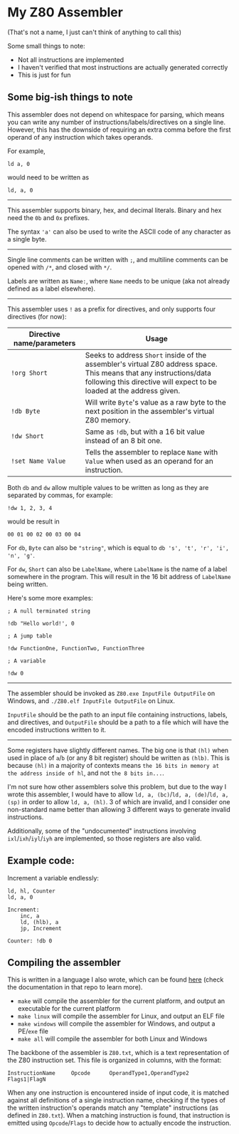 # My Z80 Assembler

(That's not a name, I just can't think of anything to call this)

Some small things to note:

* Not all instructions are implemented
* I haven't verified that most instructions are actually generated correctly
* This is just for fun

## Some big-ish things to note

This assembler does not depend on whitespace for parsing, which means you can write any number of instructions/labels/directives on a single line.
However, this has the downside of requiring an extra comma before the first operand of any instruction which takes operands.

For example,
```
ld a, 0
```
would need to be written as
```
ld, a, 0
```

---

This assembler supports binary, hex, and decimal literals. Binary and hex need the `0b` and `0x` prefixes.

The syntax `'a'` can also be used to write the ASCII code of any character as a single byte.

---

Single line comments can be written with `;`, and multiline comments can be opened with `/*`, and closed with `*/`.

Labels are written as `Name:`, where `Name` needs to be unique (aka not already defined as a label elsewhere).

---

This assembler uses `!` as a prefix for directives, and only supports four directives (for now):

| Directive name/parameters | Usage |
|---------------------------|-------|
| `!org Short` | Seeks to address `Short` inside of the assembler's virtual Z80 address space. This means that any instructions/data following this directive will expect to be loaded at the address given. |
| `!db Byte` | Will write `Byte`'s value as a raw byte to the next position in the assembler's virtual Z80 memory. |
| `!dw Short` | Same as `!db`, but with a 16 bit value instead of an 8 bit one. |
| `!set Name Value` | Tells the assembler to replace `Name` with `Value` when used as an operand for an instruction. |

Both `db` and `dw` allow multiple values to be written as long as they are separated by commas, for example:

```
!dw 1, 2, 3, 4
```
would be result in
```
00 01 00 02 00 03 00 04
```

For `db`, `Byte` can also be `"string"`, which is equal to `db 's', 't', 'r', 'i', 'n', 'g'`.

For `dw`, `Short` can also be `LabelName`, where `LabelName` is the name of a label somewhere in the program. This will result in the 16 bit address of `LabelName` being written.

Here's some more examples:

```
; A null terminated string

!db "Hello world!', 0
```

```
; A jump table

!dw FunctionOne, FunctionTwo, FunctionThree
```

```
; A variable

!dw 0
```

---

The assembler should be invoked as `Z80.exe InputFile OutputFile` on Windows, and `./Z80.elf InputFile OutputFile` on Linux.

`InputFile` should be the path to an input file containing instructions, labels, and directives, and `OutputFile` should be a path to a file which will have the encoded instructions written to it.

---

Some registers have slightly different names. The big one is that `(hl)` when used in place of `a`/`b` (or any 8 bit register) should be written as `(hlb)`. This is because `(hl)` in a majority of contexts means `the 16 bits in memory at the address inside of hl`, and not `the 8 bits in...`.

I'm not sure how other assemblers solve this problem, but due to the way I wrote this assembler, I would have to allow `ld, a, (bc)`/`ld, a, (de)`/`ld, a, (sp)` in order to allow `ld, a, (hl)`. 3 of which are invalid, and I consider one non-standard name better than allowing 3 different ways to generate invalid instructions.

Additionally, some of the "undocumented" instructions involving `ixl`/`ixh`/`iyl`/`iyh` are implemented, so those registers are also valid.

## Example code:

Increment a variable endlessly:

```
ld, hl, Counter
ld, a, 0

Increment:
    inc, a
    ld, (hlb), a
    jp, Increment

Counter: !db 0
```

## Compiling the assembler

This is written in a language I also wrote, which can be found [here](https://github.com/CloakerSmoker/Relax-Language) (check the documentation in that repo to learn more).

* `make` will compile the assembler for the current platform, and output an executable for the current platform
* `make linux` will compile the assembler for Linux, and output an ELF file
* `make windows` will compile the assembler for Windows, and output a PE/`exe` file
* `make all` will compile the assembler for both Linux and Windows

The backbone of the assembler is `Z80.txt`, which is a text representation of the Z80 instruction set. This file is organized in columns, with the format:

```
InstructionName     Opcode      OperandType1,OperandType2       Flags1|FlagN
```

When any one instruction is encountered inside of input code, it is matched against all definitions of a single instruction name, checking if the types of the written instruction's operands match any "template" instructions (as defined in `Z80.txt`). When a matching instruction is found, that instruction is emitted using `Opcode`/`Flags` to decide how to actually encode the instruction.
